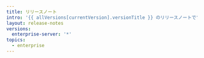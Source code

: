 ```yaml
---
title: リリースノート
intro: '{{ allVersions[currentVersion].versionTitle }} のリリースノートです。'
layout: release-notes
versions:
  enterprise-server: '*'
topics:
  - enterprise
---
```


